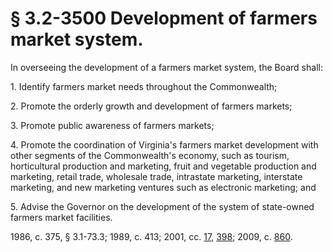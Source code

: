 # § 3.2-3500 Development of farmers market system.

<p>In overseeing the development of a farmers market system, the Board shall:</p><p>1. Identify farmers market needs throughout the Commonwealth;</p><p>2. Promote the orderly growth and development of farmers markets;</p><p>3. Promote public awareness of farmers markets;</p><p>4. Promote the coordination of Virginia's farmers market development with other segments of the Commonwealth's economy, such as tourism, horticultural production and marketing, fruit and vegetable production and marketing, retail trade, wholesale trade, intrastate marketing, interstate marketing, and new marketing ventures such as electronic marketing; and</p><p>5. Advise the Governor on the development of the system of state-owned farmers market facilities.</p><p>1986, c. 375, § 3.1-73.3; 1989, c. 413; 2001, cc. <a href='http://lis.virginia.gov/cgi-bin/legp604.exe?011+ful+CHAP0017'>17</a>, <a href='http://lis.virginia.gov/cgi-bin/legp604.exe?011+ful+CHAP0398'>398</a>; 2009, c. <a href='http://lis.virginia.gov/cgi-bin/legp604.exe?091+ful+CHAP0860'>860</a>.</p>